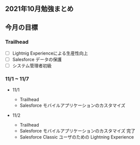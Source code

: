 ## 2021年10月勉強まとめ

## 今月の目標

### Trailhead
- [ ] Lightnig Experienceによる生産性向上
- [ ] Salesforce データの保護
- [ ] システム管理者初級

### 11/1 ~ 11/7

- 11/1
  - Trailhead
  - Salesforce モバイルアプリケーションのカスタマイズ

- 11/2
  - Trailhead
  - Salesforce モバイルアプリケーションのカスタマイズ 完了
  - Salesforce Classic ユーザのための Lightning Experience
